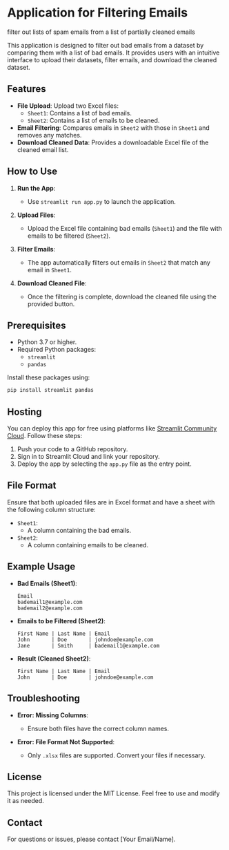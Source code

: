 # Application for Filtering Emails
filter out lists of spam emails from a list of partially cleaned emails


This application is designed to filter out bad emails from a dataset by comparing them with a list of bad emails. It provides users with an intuitive interface to upload their datasets, filter emails, and download the cleaned dataset.

## Features

- **File Upload**: Upload two Excel files: 
  - `Sheet1`: Contains a list of bad emails.
  - `Sheet2`: Contains a list of emails to be cleaned.
- **Email Filtering**: Compares emails in `Sheet2` with those in `Sheet1` and removes any matches.
- **Download Cleaned Data**: Provides a downloadable Excel file of the cleaned email list.

## How to Use

1. **Run the App**:
   - Use `streamlit run app.py` to launch the application.

2. **Upload Files**:
   - Upload the Excel file containing bad emails (`Sheet1`) and the file with emails to be filtered (`Sheet2`).

3. **Filter Emails**:
   - The app automatically filters out emails in `Sheet2` that match any email in `Sheet1`.

4. **Download Cleaned File**:
   - Once the filtering is complete, download the cleaned file using the provided button.

## Prerequisites

- Python 3.7 or higher.
- Required Python packages:
  - `streamlit`
  - `pandas`

Install these packages using:
```bash
pip install streamlit pandas
```

## Hosting

You can deploy this app for free using platforms like [Streamlit Community Cloud](https://streamlit.io/cloud). Follow these steps:

1. Push your code to a GitHub repository.
2. Sign in to Streamlit Cloud and link your repository.
3. Deploy the app by selecting the `app.py` file as the entry point.

## File Format

Ensure that both uploaded files are in Excel format and have a sheet with the following column structure:

- `Sheet1`:
  - A column containing the bad emails.
- `Sheet2`:
  - A column containing emails to be cleaned.

## Example Usage

- **Bad Emails (Sheet1)**:
  ```
  Email
  bademail1@example.com
  bademail2@example.com
  ```

- **Emails to be Filtered (Sheet2)**:
  ```
  First Name | Last Name | Email
  John       | Doe       | johndoe@example.com
  Jane       | Smith     | bademail1@example.com
  ```

- **Result (Cleaned Sheet2)**:
  ```
  First Name | Last Name | Email
  John       | Doe       | johndoe@example.com
  ```

## Troubleshooting

- **Error: Missing Columns**:
  - Ensure both files have the correct column names.

- **Error: File Format Not Supported**:
  - Only `.xlsx` files are supported. Convert your files if necessary.

## License

This project is licensed under the MIT License. Feel free to use and modify it as needed.

## Contact

For questions or issues, please contact [Your Email/Name].

